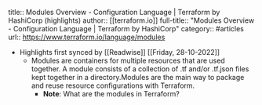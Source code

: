 title:: Modules Overview - Configuration Language | Terraform by HashiCorp (highlights)
author:: [[terraform.io]]
full-title:: "Modules Overview - Configuration Language | Terraform by HashiCorp"
category:: #articles
url:: https://www.terraform.io/language/modules

- Highlights first synced by [[Readwise]] [[Friday, 28-10-2022]]
	- Modules are containers for multiple resources that are used together. A module
	  consists of a collection of .tf and/or .tf.json files kept together in a
	  directory.Modules are the main way to package and reuse resource configurations with
	  Terraform.
		- **Note**: What are the modules in Terraform?